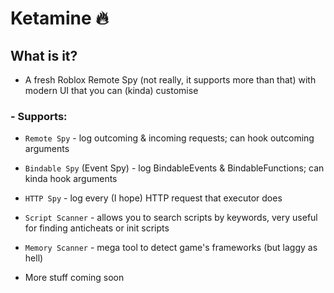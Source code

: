 # Ketamine 🔥
## What is it?
- A fresh Roblox Remote Spy (not really, it supports more than that) with modern UI that you can (kinda) customise
### - Supports:
- `Remote Spy` - log outcoming & incoming requests; can hook outcoming arguments
- `Bindable Spy` (Event Spy) - log BindableEvents & BindableFunctions; can kinda hook arguments
- `HTTP Spy` - log every (I hope) HTTP request that executor does
- `Script Scanner` - allows you to search scripts by keywords, very useful for finding anticheats or init scripts
- `Memory Scanner` - mega tool to detect game's frameworks (but laggy as hell)

- More stuff coming soon

